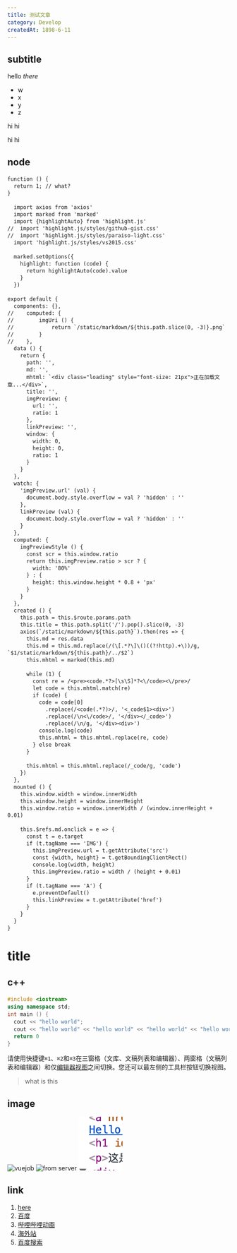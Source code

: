 ```yaml
---
title: 测试文章
category: Develop
createdAt: 1898-6-11
---
```


## subtitle

hello *there*
  * w
  * x
  * y
  * z

hi
hi



hi
hi

## node
```node
function () {
  return 1; // what?
}

  import axios from 'axios'
  import marked from 'marked'
  import {highlightAuto} from 'highlight.js'
//  import 'highlight.js/styles/github-gist.css'
//  import 'highlight.js/styles/paraiso-light.css'
  import 'highlight.js/styles/vs2015.css'

  marked.setOptions({
    highlight: function (code) {
      return highlightAuto(code).value
    }
  })

export default {
  components: {},
//    computed: {
//        imgUri () {
//            return `/static/markdown/${this.path.slice(0, -3)}.png`
//        }
//    },
  data () {
    return {
      path: '',
      md: '',
      mhtml: `<div class="loading" style="font-size: 21px">正在加载文章...</div>`,
      title: '',
      imgPreview: {
        url: '',
        ratio: 1
      },
      linkPreview: '',
      window: {
        width: 0,
        height: 0,
        ratio: 1
      }
    }
  },
  watch: {
    'imgPreview.url' (val) {
      document.body.style.overflow = val ? 'hidden' : ''
    },
    linkPreview (val) {
      document.body.style.overflow = val ? 'hidden' : ''
    }
  },
  computed: {
    imgPreviewStyle () {
      const scr = this.window.ratio
      return this.imgPreview.ratio > scr ? {
        width: '80%'
      } : {
        height: this.window.height * 0.8 + 'px'
      }
    }
  },
  created () {
    this.path = this.$route.params.path
    this.title = this.path.split('/').pop().slice(0, -3)
    axios(`/static/markdown/${this.path}`).then(res => {
      this.md = res.data
      this.md = this.md.replace(/(\[.*?\]\()((?!http).+\))/g, `$1/static/markdown/${this.path}/../$2`)
      this.mhtml = marked(this.md)

      while (1) {
        const re = /<pre><code.*?>[\s\S]*?<\/code><\/pre>/
        let code = this.mhtml.match(re)
        if (code) {
          code = code[0]
            .replace(/<code(.*?)>/, '<_code$1><div>')
            .replace(/\n<\/code>/, '</div></_code>')
            .replace(/\n/g, '</div><div>')
          console.log(code)
          this.mhtml = this.mhtml.replace(re, code)
        } else break
      }

      this.mhtml = this.mhtml.replace(/_code/g, 'code')
    })
  },
  mounted () {
    this.window.width = window.innerWidth
    this.window.height = window.innerHeight
    this.window.ratio = window.innerWidth / (window.innerHeight + 0.01)

    this.$refs.md.onclick = e => {
      const t = e.target
      if (t.tagName === 'IMG') {
        this.imgPreview.url = t.getAttribute('src')
        const {width, height} = t.getBoundingClientRect()
        console.log(width, height)
        this.imgPreview.ratio = width / (height + 0.01)
      }
      if (t.tagName === 'A') {
        e.preventDefault()
        this.linkPreview = t.getAttribute('href')
      }
    }
  }
}
```
# title

## c++
```c++
#include <iostream>
using namespace std;
int main () {
  cout << "hello world";
  cout << "hello world" << "hello world" << "hello world" << "hello world" << "hello world" << "hello world" << "hello world" << "hello world" << "hello world" << "hello world";
  return 0
}
```

请使用快捷键`⌘1`、`⌘2`和`⌘3`在三窗格（文库、文稿列表和编辑器）、两窗格（文稿列表和编辑器）和仅[编辑器视图](https://www.baidu.com)之间切换。您还可以最左侧的工具栏按钮切换视图。


>what is this

## image
![vuejob](https://zh.nuxtjs.org/vuejobs.png)
![from server](http://120.27.121.123/markdown/%E5%90%AF%E7%A8%8B.jpg)
![_here](res/scr.png)

## link
1. [here](res/scr.png)
2. [百度](https://www.baidu.com)
3. [哔哩哔哩动画](https://www.bilibili.com)
4. [海外站](https://www.webnovel.com)
5. [百度搜索](https://www.baidu.com/s?ie=utf-8&f=8&rsv_bp=1&rsv_idx=1&tn=baidu&wd=window.scrollTo&oq=scss%2520media&rsv_pq=f173df2800000244&rsv_t=a5f1oqa0saaM%2FvqQSE%2FFzKILI2QLY%2BydYOHaJycFZ4SgnH7xSfI7zWMVMuo&rqlang=cn&rsv_enter=1&inputT=435&rsv_sug3=10&rsv_sug2=0&rsv_sug4=461)
